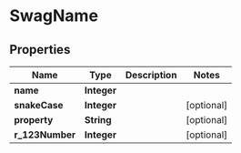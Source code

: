 
# SwagName

## Properties
Name | Type | Description | Notes
------------ | ------------- | ------------- | -------------
**name** | **Integer** |  | 
**snakeCase** | **Integer** |  |  [optional]
**property** | **String** |  |  [optional]
**r_123Number** | **Integer** |  |  [optional]



